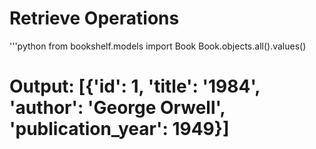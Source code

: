 # Retrieve Operations

'''python
from bookshelf.models import Book
Book.objects.all().values()

# Output: [{'id': 1, 'title': '1984', 'author': 'George Orwell', 'publication_year': 1949}]
